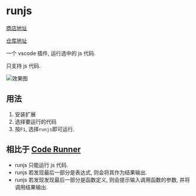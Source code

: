 # runjs

[商店地址](https://marketplace.visualstudio.com/items?itemName=hbybyyang.runjs)

[仓库地址](https://github.com/lsby/runJs)

一个 vscode 插件, 运行选中的 js 代码.

只支持 js 代码.

![效果图](https://raw.githubusercontent.com/lsby/runJs/master/doc/20220206121109.gif)

## 用法

1. 安装扩展
2. 选择要运行的代码
3. 按`F1`, 选择`runjs`即可运行.

## 相比于 [Code Runner](https://marketplace.visualstudio.com/items?itemName=formulahendry.code-runner)

- runjs 只能运行 js 代码.
- runjs 若发现最后一部分是表达式, 则会将其作为结果输出.
- runjs 若发现发现最后一部分是函数定义, 则会提示输入调用函数的参数, 并将调用结果输出.
